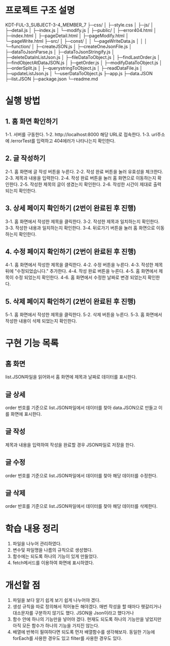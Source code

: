 # 프로젝트 구조 설명
KDT-FUL-3_SUBJECT-3-4_MEMBER_7
├─css/
│  ├─style.css
│
├─js/
│  ├─detail.js
│  ├─index.js
│  └─modify.js
│
├─public/
│   ├─error404.html
│   ├─index.html
│   ├─pageDetail.html
│   ├─pageModify.html
│   └─pageWrite.html
├─src/
│  ├─const/
│  │   └─pageWriteData.js
│  │
│  └─function/
│       ├─createJSON.js
│       ├─createOneJsonFile.js
│       ├─dataToJsonParse.js
│       ├─dataToJsonStringify.js
│       ├─deleteDataInListJson.js
│       ├─fileDataToObject.js
│       ├─findLastOrder.js
│       ├─findObjectAtDataJSON.js
│       ├─getOrder.js
│       ├─modifyDataToObject.js
│       ├─orderSplit.js
│       ├─querystringToObject.js
│       ├─readDataFile.js
│       ├─updateListJson.js
│       └─userDataToObject.js
├─app.js
├─data.JSON
├─list.JSON
├─package.json
└─readme.md

# 실행 방법
## 1. 홈 화면 확인하기
1-1. 서버를 구동한다.
1-2. http://localhost:8000 해당 URL로 접속한다.
1-3. url주소에 /errorTest를 입력하고 404에러가 나타나는지 확인한다.

## 2. 글 작성하기
2-1. 홈 화면에 글 작성 버튼을 누른다.
2-2. 작성 완료 버튼을 눌러 유효성을 체크한다.
2-3. 제목과 내용을 입력한다.
2-4. 작성 완료 버튼을 눌러 홈 화면으로 이동하는지 확인한다.
2-5. 작성한 제목의 글이 생겼는지 확인한다.
2-6. 작성한 시간이 제대로 출력되는지 확인한다.

## 3. 상세 페이지 확인하기 (2번이 완료된 후 진행)
3-1. 홈 화면에서 작성한 제목을 클릭한다.
3-2. 작성한 제목과 일치하는지 확인한다.
3-3. 작성한 내용과 일치하는지 확인한다.
3-4. 뒤로가기 버튼을 눌러 홈 화면으로 이동하는지 확인한다.

## 4. 수정 페이지 확인하기 (2번이 완료된 후 진행)
4-1. 홈 화면에서 작성한 제목을 클릭한다.
4-2. 수정 버튼을 누른다.
4-3. 작성한 제목 뒤에 "수정되었습니다." 추가한다.
4-4. 작성 완료 버튼을 누른다.
4-5. 홈 화면에서 제목이 수정 되었는지 확인한다.
4-6. 홈 화면에서 수정한 날짜로 변경 되었는지 확인한다.

## 5. 삭제 페이지 확인하기 (2번이 완료된 후 진행)
5-1. 홈 화면에서 작성한 제목을 클릭한다.
5-2. 삭제 버튼을 누른다.
5-3. 홈 화면에서 작성한 내용이 삭제 되었는지 확인한다.

# 구현 기능 목록
## 홈 화면
list.JSON파일을 읽어와서 홈 화면에 제목과 날짜로 데이터를 표시한다.
## 글 상세
order 번호를 기준으로 list.JSON파일에서 데이터를 찾아 data.JSON으로 만들고 이를 화면에 표시한다.
## 글 작성
제목과 내용을 입력하여 작성을 완료할 경우 JSON파일로 저장을 한다.
## 글 수정
order 번호를 기준으로 list.JSON파일에서 데이터를 찾아 해당 데이터를 수정한다.
## 글 삭제
order 반호를 기준으로 list.JSON파일에서 데이터를 찾아 해당 데이터를 삭제한다.

# 학습 내용 정리
1. 파일을 나누어 관리하였다.
2. 변수및 파일명을 나름의 규칙으로 생성했다.
3. 함수에는 되도록 하나의 기능이 있게 만들었다.
4. fetch메서드를 이용하여 화면에 표시하였다.

# 개선할 점
1. 파일을 보다 알기 쉽게 보기 쉽게 나누어야 겠다.
2. 생성 규칙을 따로 정의해서 적어놓든 해야겠다. 매번 작성을 할 때마다 헷갈리거나 대소문자를 구분하지 않기도 했다. JSON을 Json이라고 했다거나
3. 함수 안에 하나의 기능만을 넣어야 겠다. 현재도 되도록 하나의 기능만을 넣었지만 아직 모든 함수가 하나의 기능을 가지진 않는다.
4. 배열에 반복이 필여하다면 되도록 먼저 배열함수를 생각해보자. 동일한 기능에 forEach를 사용한 경우도 있고 filter를 사용한 경우도 있다.
